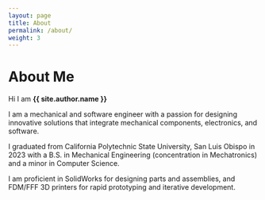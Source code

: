 ```yaml
---
layout: page
title: About
permalink: /about/
weight: 3
---
```


# About Me

Hi I am **{{ site.author.name }}**

I am a mechanical and software engineer with a passion for designing innovative
solutions that integrate mechanical components, electronics, and software.

I graduated from California Polytechnic State University, San Luis Obispo in
2023 with a B.S. in Mechanical Engineering (concentration in Mechatronics) and a
minor in Computer Science.

I am proficient in SolidWorks for designing parts and assemblies, and FDM/FFF 3D
printers for rapid prototyping and iterative development.

<!-- <div class="row">
{% include about/skills.html title="Programming Skills" source=site.data.programming-skills %}
{% include about/skills.html title="Other Skills" source=site.data.other-skills %}
</div>

<div class="row">
{% include about/timeline.html %}
</div> -->